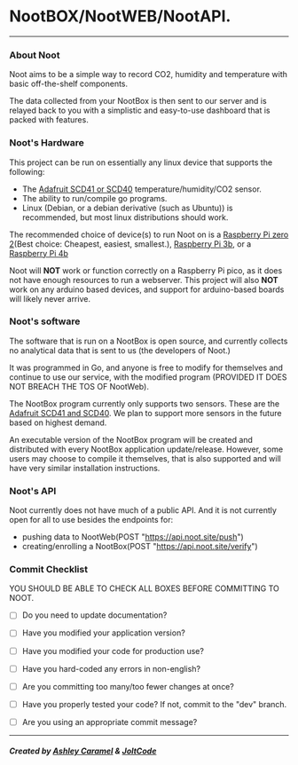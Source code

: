 # NootBOX/NootWEB/NootAPI.

---

### About Noot
Noot aims to be a simple way to record CO2, humidity and temperature with basic off-the-shelf components.

The data collected from your NootBox is then sent to our server and is relayed back to you with a simplistic and easy-to-use dashboard that is packed with features.

### Noot's Hardware
This project can be run on essentially any linux device that supports the following:
 - The [Adafruit SCD41 or SCD40](https://learn.adafruit.com/adafruit-scd-40-and-scd-41) temperature/humidity/CO2 sensor.
 - The ability to run/compile go programs.
 - Linux (Debian, or a debian derivative (such as Ubuntu)) is recommended, but most linux distributions should work.

The recommended choice of device(s) to run Noot on is a [Raspberry Pi zero 2](https://thepihut.com/products/raspberry-pi-zero-2)(Best choice: Cheapest, easiest, smallest.), [Raspberry Pi 3b](https://thepihut.com/products/raspberry-pi-3-model-b), or a [Raspberry Pi 4b](https://thepihut.com/products/raspberry-pi-4-model-b)

Noot will __NOT__ work or function correctly on a Raspberry Pi pico, as it does not have enough resources to run a webserver.
This project will also __NOT__ work on any arduino based devices, and support for arduino-based boards will likely never arrive.

### Noot's software
The software that is run on a NootBox is open source, and currently collects no analytical data that is sent to us (the developers of Noot.)

It was programmed in Go, and anyone is free to modify for themselves and continue to use our service, with the modified program (PROVIDED IT DOES NOT BREACH THE TOS OF NootWeb).

The NootBox program currently only supports two sensors. These are the [Adafruit SCD41 and SCD40](https://learn.adafruit.com/adafruit-scd-40-and-scd-41). We plan to support more sensors in the future based on highest demand.

An executable version of the NootBox program will be created and distributed with every NootBox application update/release. However, some users may choose to compile it themselves, that is also supported and will have very similar installation instructions.

### Noot's API
Noot currently does not have much of a public API. And it is not currently open for all to use besides the endpoints for:
 - pushing data to NootWeb(POST "https://api.noot.site/push")
 - creating/enrolling a NootBox(POST "https://api.noot.site/verify")

### Commit Checklist
YOU SHOULD BE ABLE TO CHECK ALL BOXES BEFORE COMMITTING TO NOOT.
 - [ ] Do you need to update documentation?
 - [ ] Have you modified your application version?
 - [ ] Have you modified your code for production use?
 - [ ] Have you hard-coded any errors in non-english?
 - [ ] Are you committing too many/too fewer changes at once?
 - [ ] Have you properly tested your code? If not, commit to the "dev" branch.
 - [ ] Are you using an appropriate commit message?


---
##### Created by [Ashley Caramel](https://github.com/fwuffyboi) & [JoltCode](https://github.com/JoltCode)
